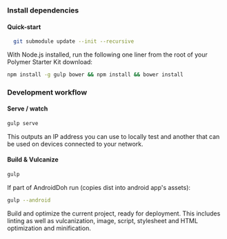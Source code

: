 ### Install dependencies

#### Quick-start 

```sh
  git submodule update --init --recursive
```

With Node.js installed, run the following one liner from the root of your Polymer Starter Kit download:

```sh
npm install -g gulp bower && npm install && bower install
```

### Development workflow

#### Serve / watch

```sh
gulp serve
```

This outputs an IP address you can use to locally test and another that can be used on devices connected to your network.

#### Build & Vulcanize

```sh
gulp
```

If part of AndroidDoh run (copies dist into android app's assets):
```sh
gulp --android
```


Build and optimize the current project, ready for deployment. This includes linting as well as vulcanization, image, script, stylesheet and HTML optimization and minification.
